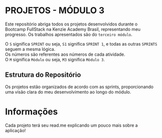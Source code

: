# PROJETOS - MÓDULO 3
Este repositório abriga todos os projetos desenvolvidos durante o Bootcamp FullStack na Kenzie Academy Brasil, representando meu progresso. Os trabalhos apresentados são do `terceiro módulo`.<br />

O `S` significa `SPRINT` ou seja, `S1` significa `SPRINT 1`, e todas as outras `SPRINTS` seguem a mesma lógica.<br />
Os números são referentes aos números de cada atividade.<br />
O `M` significa `Módulo` ou seja, `M3` significa `Módulo 3`.

## Estrutura do Repositório

Os projetos estão organizados de acordo com as sprints, proporcionando uma visão clara do meu desenvolvimento ao longo do módulo.

# Informações
Cada projeto terá seu read.me explicando um pouco mais sobre a aplicação!
